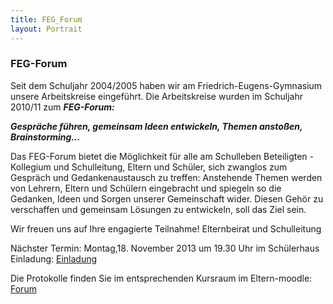```yaml
---
title: FEG_Forum
layout: Portrait
---
```


### FEG-Forum

Seit dem Schuljahr 2004/2005 haben wir am Friedrich-Eugens-Gymnasium  unsere Arbeitskreise eingeführt.
Die Arbeitskreise wurden im  Schuljahr 2010/11 zum ***FEG-Forum:***

***Gespräche führen, gemeinsam Ideen entwickeln, Themen anstoßen, Brainstorming...***

Das FEG-Forum bietet die Möglichkeit für alle am Schulleben Beteiligten - Kollegium und Schulleitung, Eltern und Schüler, sich zwanglos zum Gespräch und Gedankenaustausch zu treffen:
Anstehende Themen werden von Lehrern, Eltern
und Schülern eingebracht und spiegeln so die Gedanken, Ideen und Sorgen unserer Gemeinschaft wider. Diesen Gehör zu verschaffen und gemeinsam Lösungen zu entwickeln, soll das Ziel sein. 

Wir freuen uns auf Ihre engagierte Teilnahme!
Elternbeirat und Schulleitung 

Nächster Termin: Montag,18. November 2013 um 19.30 Uhr im Schülerhaus
Einladung: 
<a href="http://feg.cdnconnect.com/pdf/FEG-Forum.pdf" target="_blank">
  <i class="fa fa-cloud-download">
  </i>
  Einladung
</a>

Die Protokolle finden Sie im entsprechenden Kursraum im Eltern-moodle: 
<a href="http://eltern-moodle.feg-stuttgart.de/moodle/course/view.php?id=4" target="_blank">
  <i class="fa fa-external-link">
  </i>
  Forum
</a>
